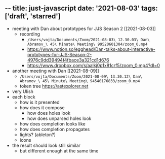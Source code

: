 --
title: just-javascript
date: '2021-08-03'
tags: ['draft', 'starred']
---

- meeting with Dan about prototypes for JJS Season 2 [[2021-08-03]]
	- recording
		- `/Users/vojta/Documents/Zoom/2021-08-03\ 12.30.03\ Dan\ Abramov_\ 45\ Minute\ Meeting\ 99520601304/zoom_0.mp4`
		- https://www.notion.so/egghead/Dan-talks-about-interactive-prototypes-for-JJS-Season-2-4976c9dd39494f4fbace3a321cd1d676
		- https://www.dropbox.com/s/aalkj0p1x81crf5/zoom_0.mp4?dl=0
- another meeting with Dan [[2021-08-09]]
	- `/Users/vojta/Documents/Zoom/2021-08-09\ 13.30.12\ Dan\ Abramov_\ 45\ Minute\ Meeting\ 94540176833/zoom_0.mp4`
	- token tree https://astexplorer.net
- very UIish
- each block
	-   how is it presented
	-   how does it compose 
		-   how does holes look
		-   how does unparsed holes look
	-   how does completion looks like
	-   how does completion propagates
	-   lights? (ableton?)
	-   icons
- the result should look still similar
	- but different enough at the same time